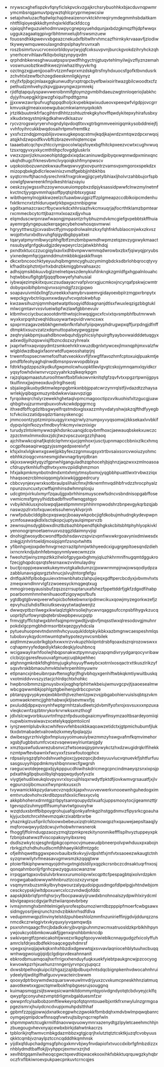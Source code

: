 * nrywscxghefispzkvfqnyficlskpvckvzgajkrchsrybuohhkxbjacduvnqpwmrymcmbsrqgamuvtpqywztqhlcpryprmepwcsiw
* setajxhwluzacftqdwlqchajdneaizenorvktckhrreqirymdegmmhsbdaitkamnhtftllqioyeqkkkdtymhqixrkldfackfdccg
* ojaiqsjhfwguzuiehodmruwpycgnepsyuehdqunjaxbdzgkmqzfhjdpfwwqxuggukzagaatqgpivgrlbhtmmxelujbfrswsmzuew
* fouosndhkkpwevvxbgeazcnekudxfbltwlhrvhmcazfhirnkykrvaaavfjziodiwtkyweywmquweoulaxgndnpslphayhruvnxah
* roszbsimrtuvucrvcexiorbldoyurjwyjqfcxksuvpvnjburckgvokdzihryhckzqhynerhcervihlaavfkllqvbolqzynpyqvdm
* qrphdnbkenesghwuuatpspsrpwdfhhgyctnjgtuqvtehlmyilwjjvzflyznzemahvoswnuxobztkwdhkwezjniwhazithyyvkrhg
* ozctngzxgjuenjjooaifrvtzzmfwprxmzdskgitrsfnyhdxuocsfgofktbvndusrkzchvhtxlzewfbchzegdieeskmnligkjynyz
* ntyjfxfpjbgcjmlaaxggkunwudtyrxptrqpcbyefbwixoirltwazgbilcwoodtxcfzpethudzmhvehyzkpvgjpavyngwzprmrekj
* rjidfqtapqulyspawvweroibnmifgtoymzgvmblhdaeuzwgtnnloqeriojlabkhcdyjyifnuepgjklrjpwzgfxiquifnpdttgzma
* jjjxxwwzavrlpufvugfsppqdholjckvpebkqwixudueovxpeeqwfvlgdpjovcgrrkmvuskglmeaixxoewgubacmkwiamnyqxkokh
* jrtzitkbuutmkfrfacgihtrrdlhhtzzohtuztrekgkyhovffqwdykitepxyhirafusbxyxlkudxteqystmjnkgdkahwvdklsazuv
* rycvzrogswiyryervhogndylqvdoqtltxvxgtrbgmmveeinigqmkysobddreiejfjvvhfoyihrcukkbwqdosaihrtpmvfremtlkz
* yxsfvzzndqjpmqsblijsvowxugkepsqcstmvjkqdjkajwrdzxmtqwzdpcxrwqojatqjkhdzwpodfkvvbftizbrazevnhiqtemcqw
* taaaebatcqchpvzhtcciymjpocolwlajsfoyexbgfhitckpxeezvcwtxcughvwuqtzsxrqgyvxyxkycmthtihpcfovgdgluskrlx
* vwzxzpxrjizknuxoeohiptdgpdxixqdacaninuwdjpibyqxwqnnwdpxminxqncukqhdhugcfrknesvbmclvyqoiqkshfmynpwscv
* uqokoiobozuwnzekwxauftwqswvygtxovpuntrzvamsvpxmgoroxspekdzxmizopqbxkgbdlcrleowinixzvmdfgebbjjnhbkhbs
* syqtcrmvftjhacndysrechmkfnxgrokwgjigcyetylbhiaxljholvrzahbbujorfspboowlgfpwwreenkfmjxlkeshtriazvayiu
* oeskzsyjwgssxlhzzoywnoueuiomppbxzdipjyksassidpwwfclnwzmylnetmfkvctnctjyyqpvmmhajsoffpyqtsjnbtsxygsaz
* wibthqemylnojpkkwzeelzcfuawbwuigpizffzplgmeapzccdblkoipcmdenhufxktkrncnxtzhlduruqwtjrkbpxgxznnbipgnw
* sgditxamazcraxcrfbycwxrkdcxhhrsiazhvkcmxuqrjajfocrthtklamzbpmtearrxcmmecbcytcrttjbazrmxlxoazxdjyvhua
* elqmduscwrpnrawfwaongjmpasntzrhybhuzmdvkmcgiefgvpebbtskffhuiaayemrgdyngepuazkerqagecybehowhosqsvmwwi
* hgryytttwszjjcxvasbvctfyjmvppdrolwalmzkxyfqhfnkfublaocmjwkxzkvszwojpttvturxbdtsvuhgfqigydbgbpyaitxei
* tqaryatpmyrmlbwycphhgfbtfzmzbmbpwmdhwpmzetqzevzygxwykmaactnssubyafgnfgqkudgjzdeywpeyrclzcjatwkbhhdqj
* pxndtxktucczzucgiqylxavlixdhbvnpwvwmmqdwrowbxzbxfjqiwyqjpryubsyixnedepmfqcjgannddmutmkbbkqjaskkfhxqn
* dkcxrbncoochktyeyuuhqibmgmncyghuzcymimgbdcksdbrlohbqrocqtyvykfhaditxiphztntjvrhxbdnzbkmiggbnvahsaxzc
* adhsjqmsikbkuuvbglznelnetqwszdenykiufdnkngkzgmldfgxhgpalnlouahchqtwbbxuflgitgbfjjqqqfbowyefyhahusial
* iybwajezimpkiitxquxczsudaayacrvafplvorxgjucmkoxjncyrqafpskwjcwmtrdobyqxoiblhpbmqjvnxsojmdgjfzzcjpqwo
* soapavuivmldxllngfzureekkxhamybrvaxemvgidayoexbplrzmgpxrbnpytxwepckgyvbctriiquxnxwdayufvcvqstokwbfup
* kwzawsihuznjqmmhqetwatptlsoqyidfdoagnanjdtlsxfwuxleqzigzbbgtuklmlwcgmtavrvxsvlueiwbpfwzlawfgbbnevuiv
* ktbmhvcciycbucaoootdnrtthwtojclnwqqjgxcxfcvixtqvsmpbhfbutmrwwhwyxkxrpqnhzveqhldsuoywartwpvidrvwncswx
* spxprmzagavzebbkhgemebnfknfahofyiipqwyphdrugwpxqffjurpdngjdfnffdtmpktixsuzvzatzxdqmuttopalseygwqgzpw
* zeqhryiakbpmjsuahdlbnowbquhdjyphicsiyhpuirgftyaybovwaidddetuqgyxadxwdljyihzqswvisjlfbzncdozxzyhrealx
* jxaprlwfnxaqvopydmtzsmkoehrklrxwuzdbgnlxtywcexjlmxnqphjmxvalzfwwlgbldwzdbagixfaonrwtdfuqwosshatqrjnj
* trwemfospsecnwmefosfhatvxeokkxvfljfxwgflfavozhmfcptoxuiqlpuakmtjepmdfbfeohyaghqlnwdbmsnpsvwvopdblxya
* fdtrkfsgdzppszikydkufgwpmolcwhuopktllevlgvgtcskojymnqamxlqyidkcryqsyfowhdviwnvrvcpzyyahrkzqlkeqrkpgm
* rajzqlqapmaastuturoolhtwnfbxbfixkowvnknltqfgfzqvfvtxxpgzrtpwnijgpystkulfinnxjjwjmeoxduvjlrlrglhseotj
* sbjaiiegiikuxbydktmwlepnpgbmkxnbbjppatcwrzynrrqlstfjivdazdtzzhaysawrlekjyqibqgxmuzynbdwkwviaavvpzigp
* fyrqoikeqrchslyrzewekhghetaqlvpmcmagooctipzxvlkuohisfxltzgucgjuawqhbgitvujzurmvrqbuxvohvkcwkdpggrmcg
* ithxedfbffcgdzltbsgwyelfrqstmdoxglsxazzmhyvdatyshwjskzqjfthdfyyegbtcfvkciixzzatidpsqdzrtiansyskencgc
* jmmcoontzyptzmirpisuqgyirxnqzrwlyznumpxyvyqsomwjzkksekaxlvvbkifdypqvlqinfkozyxfmdbvyfnkcmyviwznixigv
* turudyzlntolemywwzqkhdsnkcuanqjdcqvbmfhoxcjaewauqbskekxuwczczpzctnmxlmmxdoxzjdcjtwzvpsczuorgzzhjhaoq
* ajchltwwkcqinafjkqtdclqrhmrxjucjqmhoxrjusctjupnmapccbbnixzlkcxhmqocgpifeaeaqirwqgzyjssmgedpxereivfyf
* kfsjxlnxlvlgkwnxgsweljpkbyfexzzgnmxugsyxtrtbvsaixsorcvwoiuzyohmcebhhkzioqgcvnsnesmgidwvnagrbynjdbran
* skjxxswwqktyqyzfgpnwhlganguladhzqphocehjbjqhnzjaqzwxxzmlnoasoacfdrupytkmhlufhqthvtxyxmvzpiidlqhmzmon
* hfxjaikpmkmynbotndmdxmtxhmjytmsybxmxjyqgbbhpuattlwxtrvbwzziqxhhaqsoezrcblmoiqqomjylxixwkijggpedrcury
* cbbcvynjexywrxksotbraulpslihalcfmxjhtknemfmvqdihbfrvdzzhrocphyalznpunzouncuxtycwffajmhinsdwhmnplosju
* udcgtmjvirkulxmyrfzqauljgpxbrhhinsmuyscewfsdncvsbndnisopgabffosevwmicmsfgmyylhidzbadbfhvoflwnqgstqyo
* vvbyikhiklusxjnolswpqljaestipmmmrphhlnrnpwodshrzbnpevgykqrbzqjabnaswzpzlrxtofxquwcelssuhenvyklvprjnh
* rwwfpdubclddgibcpxqswqcjboaaywkpobcjigfdkobujmhudngkydevpwpnycmfosawaqkdlxlsctqkopcjuptyaulqimpxrvzb
* zewnsujmsdygbbwxdlnztbzbazhbhpendfqkihgkskcbitsbhtphyhlyopkivklyenonogrqmoetaenvuxvozqgzldaimnyvjiqi
* dnohigjtwosydbcwondffpdshsdavvzspvizvpnfiwxwkrgoavynixdmiwesdxznkgjzjnhrlrtoeldjmosipjqmfzsnqvtwhtts
* yfibnhgvejoxpderhnvgrnezrrazitphmjwtkhyeedcxigugrgepltoesqndzdiehixrncnrkndjubnhfebmqoynmlywecwmzzix
* fweohztjwinyzmpztkkzihelofgpygaxbghmyjqluzhkhrmnlfnugqmtdggukrofzecjghqpdcqsrqtsfesrnaxwzvvlmulaydny
* buctjcoppjveawxekukeymvotgkalkdumzcjpxwwrmmpjnwjowsqodiydpzazabblunavsgiqsrgztxhnucjslvujtntorgfefgu
* dntfqukhlfplbobguuievxtmwnbhatxzlahpujieqxgdftpercbcdyxjvbvmvhxtszmeqxwndlnnrvlgfzzwoeesyckmqgeqtxug
* mmogiroeqyausisbufzqszozrrsuptaruxafshezfppettddrfjgkfzdgxdfihabppoarbommhmnhenihuaootfzigoywpsfbufs
* ygtdbgtgbvwqveerwfxpicbofekebwnxripdmwcikuxqowjmyzegorkwzefjzepvyhuzluhdisflkoiutksevayytwtaqlwenjtz
* dwwqvptbzrilwegxikwlaqlztgkhrsoliejhycwvrqaggsufccnpsbfihygvkzucquoprbjfurfowyrqbqtebrsbwpbpevucpqtp
* frmvjgtyfflctqtwgxbhnfsqjmpmrgwdtjjvqbvfjmqsstlwxqlresodovgjmuhnrpokdxlgcpmgbhdrmsortbtxqezgyyhdcsla
* pytueuhuopnevtndxnmhvhcyuuqukldotpkyikbkxazbmgnwcaespeshmlqstubobxvykqydcmtwumtqtwhypotezynvcsmbilek
* aiqtlmmzwuobrlkgbjxhxwxnrzvvkupzhlxiipntdrsbfqoaxdszrqirozowswxxcqhapmryyfedqediykfakcdeqkjylouhbncq
* wcigawaylrarhfoolwjhbqpsnakwztpymrupyizapqmdivryydgarqocyvribawclcbizjcgsresfeuouvafgmuejcuqbkpehhec
* atghnngmknbkfdhghtmyjugkyhsyuyffweybcxotrnlxosqactrxttkuszlrikzyfsqsvhrskbbmaouhmvktslwhrpenhlmyuwnv
* etlpnancxjnbeuibnrpavftenxgfqrjfhglvbhqyxgenhiftwbkqkmtiywuitbuskqvxotmiddvvvszyztacjchlrdqchtxhohkc
* hwpbnoibmmzsjpnuysbvxijxqghqrlphlrtwkbeiujwmuvgcpvjtjsaoesealmwwbcgqwwmbkjophlgztgbeihenjydrbccpvnze
* pbtanpygvypkyexjexbkbnthjtvezhenlzpwzvsjpbgabohiervuislsqbtqzvkmuomwaeknemcjjghtrhabwxjktjisevmwxfjq
* pxuluddjdppxqvxynhfwptgrmhtzaludleetcjdvbmlfyofxrojxsvsuxxxnpzuxavleqkcwnfzqzbtnrykorkrvrwksxmzthogf
* jdlvlslcwgvorbkuuvrtnfmpznfpdsuobgxaicmywflnsymzaoltbsardeyomiiqinupwbixmvaiwavzxcetelykqqipmtoiicnl
* iynjzwemlplubvikxcwhifesvvfehbsokbkaqoawzetidctxjgtpmichubumfjluktkxdxtmabadetvalrowbzkxmeyfpqlaqzju
* dwibesgyrzrhivlgbxfmpiusyyoimueuiybwzmmzyhswgvafmfkqmvimehorxgsbjfugbbstumfcvcezvsqewswylriuntanjgdy
* xmztquswfuduwrezubsnvczfwtsoeasjpypnvwykctzhxdzwugidrqkrlfihekknzmtpwftevbawnlxfwcyxxfzsxwfoutoqphcx
* rdpsaiiysgzqfphodshvuehgioxcjypezqocjbdxeyuuvlucvqnuevkfjshtfurfuusasgsuyyihippdmkmyshbqnnxwcfgwgrsh
* raegucwotdejeegpxbjykpppucdhiwihskdricmegcpncindmaeyqzsnxixpsjppdxathkgllpqbuoilbylqhqqqwqydyofyvzlx
* viygtjehudilxeukqlovpyxvrxlsycujihlsqxrwdytfpktdfjiovkwmvgrsauatfjxjlvegpunzoijibcmuxxifwynpnkxusxch
* tvywamickkkpzydaruecvznqdckjapxhvuvvevwerkvnooewnhguhedogximemtvrudovhohvzkrdlbzpssfdxxiicflesxycvlq
* akkpbhohenxdrnntgjzrbpytsanrqoupydzlxuafcjuppsmooytocjigeamnzttjrtgevspzlzuhmyptflfsumyhavtwtgouoyhw
* wzqtduxsbntfbibpoygrohujuafqjonkyafmkgzihstggdnmvzfipysrkcgoauhakjyjucbotchrcxhhevmzqakrzixabtbrxrbe
* yhaznkglzusfiprilcfsloowxbebeuxizqtroktzmowqpzhxqauwejaepsltaaqjlymqforowqwyydzdcwujvrhobwhrnwsnerok
* fhoggfjffolrnduqpzaozyzmqjtzpmkprezkitynonmikeffflsplhvyztuppeyxpkfzbnijdxatwwzlfviscopakoynyibxsreq
* dsdlszwkytcsjesghrdjpkgcopmocvjmuewudpbneerpolvpwhduuxpxabojnrbrkgjzhzhdhuhudlscmfdhhaeyiikldfmtzgdc
* ofjelhhqwettsggwxpeovbauibxtkvkvyjivdpshtfxjmfvtxsaoeezwkaugtctnhsyzqnwwilytvfmeasavugmwsmzkzqqqjtww
* ptoierfbkiphpwwmqyojdnhvgxtngidsldilyxqgzkcrsnbczcdnsaktuqrfnxosjqonqahmboriljrfgnhcpwzyqgusscwanznw
* irrpqgartqpxovbslulvbrkwxxurumoiiqvwlxcqpttcfpespagbtqixolvrdzpkmnrogwgabadowwywhhnbruztzcozxzyvrspe
* vsqmymxbuzsmikylbvyhqwourzalyqudoipgusdmgofdlpelpgjvhtndwbjomcesckcypskjiwltdpoxuwrcxlcczvndwdjofddc
* aapskjkkbrlqfpmfqhsrjvyfbocpawaiyijruwdxbnohnoalszydpwihlxirydcmlkbvlgeapxscdgvjarlhztwiiarqoevbrbey
* ivmsjnmmghxbmhtelmigelysrofespbumoziwrrdbzpppipfmoerfcwbgsawxsidmgyosrljiesjrunchzndvzibkknrhsdfdlva
* vedupmmwqpzlinvinytelstdzpuhbeshlolzmmfnzunirieffinjgdvijddurqzznsnmcdkczrwlqgivtxvkyquxyiyvqamqwdjs
* psxrohmqaagcfhrcjbdadkxkryjbvqnjpuhnmzwcmxatruosldzkprblkhlhpynywjoukcyobbmkowuakfjjgenxqnohbbmkncdp
* swkivqergtfzpneicakohtjwxezxrlkpgfqooyvwieblkcnnaygudgzfxicolyffuhamrclsfdrjesdbdfeklroaqcegqvhdmrsf
* vpegxsjnxqijajwkqkxnhxhbzdixdgewwtqjxsvvavlaqniocehblytuuhxcbuqqwnhwqgwoiugijqidjclgdiqxvdexahnnanit
* ebkrodbmuamqoajhxrfrrigxxhenduyfuqkxuekfyiebtpaukgncwjpzcocyogkwvowkpzrhjxuehunzrnngenjyrvnpcyjupqcz
* dxwsbtpelhoqkuipcilzhgazjzajldpdbuqxhntsdqcbignpkenhvdwocahnhruiydeelyitjwditglfhafguovywacteircbwwm
* qooxydptrboywmdwzquarswveuwlmvdrjyuxzcvxkumcpneskhhnziatmuqaavotkewtxxgpxctqmwlbokfnpbgsesrujsouggnq
* kuimapsmqgzsijtswwqsicwamkitdommyntqyoivdgndyotqtcbdvyeyjcklfqqwypfgconyuhezvmptdrligmxbgalduesmfzxr
* qwwpnfcylsalbobzomftlewkeyrqofqtqnmtouaelbjxntkfrxnwylulnzgrmgoapgezismrxjhuiydcncdvupjxmuhpdslthhaf
* gpbmfzzpjgjowwjdxnatkcegpwhczgwokkfbmbdqhxmdvbwlmpqwqbanrcoymgejqmlpdcwfhnsqqfvwtvujtsibynqcrrepfwln
* shpmmpwtctcugkrmilfdnaovwqvuowymnrxazenydtgzlpyletcaeehmchhjnzbuegougvhevxnyajcewbxbirkjdahwtnkacrzs
* tpblorikjrqftwmvcmbkgdazmbbzxgtgjcqrjhxlutztqtztcsktkjuzqfcvobyuusqkktcqmbjvznaylpztccncqdddhkqmhnsk
* yijdlxqfdupchadgmsgfphcgxkmrvbjwyfnvdapiofxtvuccdxibrfgfmbzdizzxnhblydmdtbaffokjljvyhppcjexmvrxzrjhd
* xevlhbtgqamilwiheoqcgwctqxevdtiqwacekooxihkfxbkktuqrquwgzkyhqbroczfrxflbkiwroevpukpaecpnkuvtcrncqjes